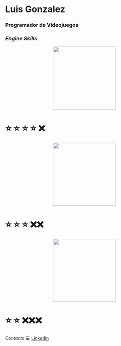 # **Luis Gonzalez**
### Programador de Videojuegos 

###  ***Engine Skills***




<center><img src="https://seeklogo.com/images/U/unity-logo-988A22E703-seeklogo.com.png" width="200"></center>

# ⭐ ⭐ ⭐ ⭐ ❌

<center><img src="https://upload.wikimedia.org/wikipedia/commons/6/6a/Godot_icon.svg" width="200"></center>

# ⭐ ⭐ ⭐ ❌❌

<center><img src="https://cdn.worldvectorlogo.com/logos/unreal-1.svg" width="200"></center>

# ⭐ ⭐ ❌❌❌


*Contacto* 💻 [Linkedin](https://www.linkedin.com/in/luis-gonzalez-623ab9252/)
